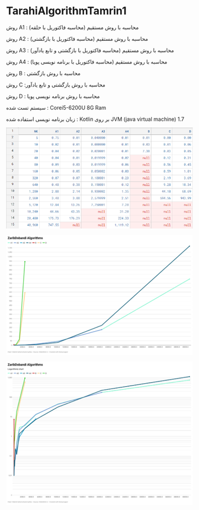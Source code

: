# TarahiAlgorithmTamrin1

روش A1 : محاسبه با روش مستقیم (محاسبه فاکتوریل با حلقه)


روش A2 : محاسبه با روش مستقیم (محاسبه فاکتوریل با بازگشتی)


روش A3 : محاسبه با روش مستقیم (محاسبه فاکتوریل با بازگشتی و تابع یادآور)


روش A4 : محاسبه با روش مستقیم (محاسبه فاکتوریل با برنامه نویسی پویا)


روش B : محاسبه با روش بازگشتی

روش C :محاسبه با روش بازگشتی و تابع یادآور

روش D : محاسبه با روش برنامه نویسی پویا

سیستم تست شده :
Corei5-6200U
8G Ram

زبان برنامه نویسی استفاده شده : Kotlin
بر روی JVM (java virtual machine) 1.7


![](/dboandy.png)


![](second.png)


![](/8eoBs-zaribdobandi-algorithms.png)
